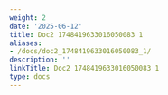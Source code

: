 ```yaml
---
weight: 2
date: '2025-06-12'
title: Doc2 1748419633016050083 1
aliases:
- /docs/doc2_1748419633016050083_1/
description: ''
linkTitle: Doc2 1748419633016050083 1
type: docs
---
```


